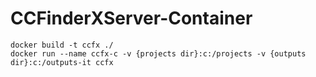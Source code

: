 # CCFinderXServer-Container
```
docker build -t ccfx ./
docker run --name ccfx-c -v {projects dir}:c:/projects -v {outputs dir}:c:/outputs-it ccfx 
```
